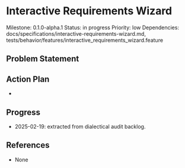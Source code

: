 # Interactive Requirements Wizard
Milestone: 0.1.0-alpha.1
Status: in progress
Priority: low
Dependencies: docs/specifications/interactive-requirements-wizard.md, tests/behavior/features/interactive_requirements_wizard.feature

## Problem Statement
<description>


## Action Plan
- <tasks>

## Progress
- 2025-02-19: extracted from dialectical audit backlog.

## References
- None

